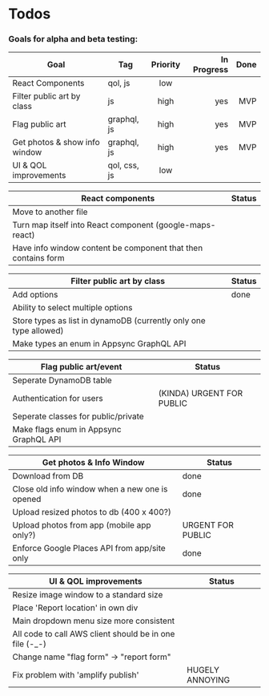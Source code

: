 # Todos

### Goals for alpha and beta testing:
| Goal                          | Tag          | Priority | In Progress | Done |
| ----------------------------- | ------------ | :------: | ----------: | ---: |
| React Components              | qol, js      |   low    |             |      |
| Filter public art by class    | js           |   high   |         yes |  MVP |
| Flag public art               | graphql, js  |   high   |         yes |  MVP |
| Get photos & show info window | graphql, js  |   high   |         yes |  MVP |
| UI & QOL improvements         | qol, css, js |   low    |             |      |

| React components                                              | Status |
| ------------------------------------------------------------- | ------ |
| Move to another file                                          |        |
| Turn map itself into React component (google-maps-react)      |        |
| Have info window content be component that then contains form |        |

| Filter public art by class                                        | Status |
| ----------------------------------------------------------------- | ------ |
| Add options                                                       | done   |
| Ability to select multiple options                                |        |
| Store types as list in dynamoDB (currently only one type allowed) |        |
| Make types an enum in Appsync GraphQL API                         |        |

| Flag public art/event                  | Status                    |
| -------------------------------------- | ------------------------- |
| Seperate DynamoDB table                |                           |
| Authentication for users               | (KINDA) URGENT FOR PUBLIC |
| Seperate classes for public/private    |                           |
| Make flags enum in Appsync GraphQL API |                           |

| Get photos & Info Window                       | Status            |
| ---------------------------------------------- | ----------------- |
| Download from DB                               | done              |
| Close old info window when a new one is opened | done              |
| Upload resized photos to db (400 x 400?)       |                   |
| Upload photos from app (mobile app only?)      | URGENT FOR PUBLIC |
| Enforce Google Places API from app/site only   | done              |

| UI & QOL improvements                                   | Status          |
| ------------------------------------------------------- | --------------- |
| Resize image window to a standard size                  |                 |
| Place 'Report location' in own div                      |                 |
| Main dropdown menu size more consistent                 |                 |
| All code to call AWS client should be in one file (-_-) |                 |
| Change name "flag form" -> "report form"                |                 |
| Fix problem with 'amplify publish'                      | HUGELY ANNOYING |
